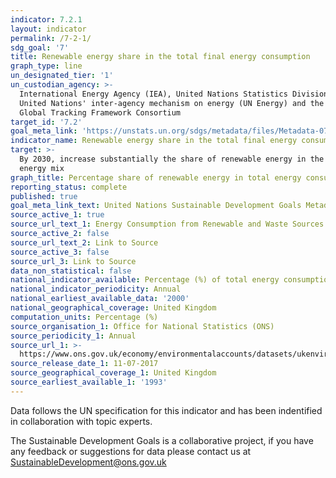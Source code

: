```yaml
---
indicator: 7.2.1
layout: indicator
permalink: /7-2-1/
sdg_goal: '7'
title: Renewable energy share in the total final energy consumption
graph_type: line
un_designated_tier: '1'
un_custodian_agency: >-
  International Energy Agency (IEA), United Nations Statistics Division (UNSD),
  United Nations' inter-agency mechanism on energy (UN Energy) and the SE4ALL
  Global Tracking Framework Consortium
target_id: '7.2'
goal_meta_link: 'https://unstats.un.org/sdgs/metadata/files/Metadata-07-02-01.pdf'
indicator_name: Renewable energy share in the total final energy consumption
target: >-
  By 2030, increase substantially the share of renewable energy in the global
  energy mix
graph_title: Percentage share of renewable energy in total energy consumption
reporting_status: complete
published: true
goal_meta_link_text: United Nations Sustainable Development Goals Metadata (PDF 217 KB)
source_active_1: true
source_url_text_1: Energy Consumption from Renewable and Waste Sources
source_active_2: false
source_url_text_2: Link to Source
source_active_3: false
source_url_3: Link to Source
data_non_statistical: false
national_indicator_available: Percentage (%) of total energy consumption from renewable sources
national_indicator_periodicity: Annual
national_earliest_available_data: '2000'
national_geographical_coverage: United Kingdom
computation_units: Percentage (%)
source_organisation_1: Office for National Statistics (ONS)
source_periodicity_1: Annual
source_url_1: >-
  https://www.ons.gov.uk/economy/environmentalaccounts/datasets/ukenvironmentalaccountsenergyconsumptionfromrenewableandwastesources
source_release_date_1: 11-07-2017
source_geographical_coverage_1: United Kingdom
source_earliest_available_1: '1993'
---
```

Data follows the UN specification for this indicator and has been indentified in collaboration with topic experts.

The Sustainable Development Goals is a collaborative project, if you have any feedback or suggestions for data please contact us at <SustainableDevelopment@ons.gov.uk>

